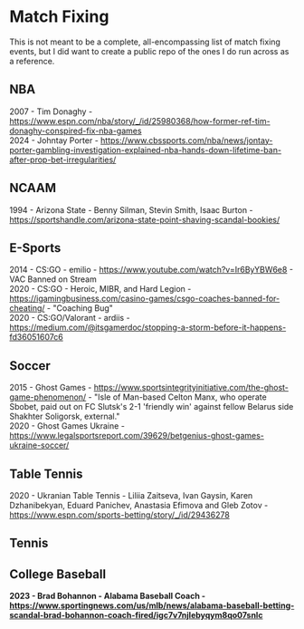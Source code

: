 # Match Fixing

This is not meant to be a complete, all-encompassing list of match fixing events, but I did want to create a public repo of the ones I do run across as a reference. 

## NBA

2007 - Tim Donaghy - https://www.espn.com/nba/story/_/id/25980368/how-former-ref-tim-donaghy-conspired-fix-nba-games<br />
2024 - Johntay Porter - https://www.cbssports.com/nba/news/jontay-porter-gambling-investigation-explained-nba-hands-down-lifetime-ban-after-prop-bet-irregularities/<br />

## NCAAM

1994 - Arizona State - Benny Silman, Stevin Smith, Isaac Burton - https://sportshandle.com/arizona-state-point-shaving-scandal-bookies/<br />

## E-Sports

2014 - CS:GO - emilio - https://www.youtube.com/watch?v=Ir6ByYBW6e8 - VAC Banned on Stream<br />
2020 - CS:GO - Heroic, MIBR, and Hard Legion - https://igamingbusiness.com/casino-games/csgo-coaches-banned-for-cheating/ - "Coaching Bug"<br />
2020 - CS:GO/Valorant - ardiis - https://medium.com/@itsgamerdoc/stopping-a-storm-before-it-happens-fd36051607c6<br />

## Soccer

2015 - Ghost Games - https://www.sportsintegrityinitiative.com/the-ghost-game-phenomenon/ - "Isle of Man-based Celton Manx, who operate Sbobet, paid out on FC Slutsk's 2-1 'friendly win' against fellow Belarus side Shakhter Soligorsk, external."<br />
2020 - Ghost Games Ukraine - https://www.legalsportsreport.com/39629/betgenius-ghost-games-ukraine-soccer/<br />


## Table Tennis

2020 - Ukranian Table Tennis - Liliia Zaitseva, Ivan Gaysin, Karen Dzhanibekyan, Eduard Panichev, Anastasia Efimova and Gleb Zotov - https://www.espn.com/sports-betting/story/_/id/29436278<b />

## Tennis

## College Baseball

2023 - Brad Bohannon - Alabama Baseball Coach - https://www.sportingnews.com/us/mlb/news/alabama-baseball-betting-scandal-brad-bohannon-coach-fired/igc7v7njlebyqym8qo07snlc<br />
